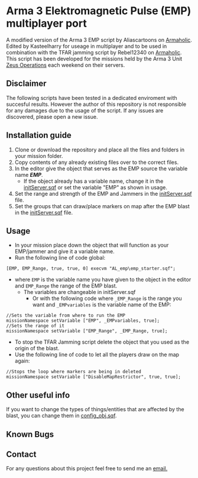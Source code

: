 # Arma 3 Elektromagnetic Pulse (EMP) multiplayer port

A modified version of the Arma 3 EMP script by Aliascartoons on [Armaholic](http://www.armaholic.com/page.php?id=34293). Edited by Kasteelharry for useage in multiplayer and to be used in combination with the TFAR jamming script by Rebel12340 on [Armaholic](http://www.armaholic.com/page.php?id=32660). This script has been developed for the missions held by the Arma 3 Unit [Zeus Operations](Zeusops.com) each weekend on their servers.

## Disclaimer

The following scripts have been tested in a dedicated enviroment with succesful results. However the author of this repository is not responsible for any damages due to the usage of the script. If any issues are discovered, please open a new issue.

## Installation guide

1. Clone or download the repository and place all the files and folders in your mission folder.
2. Copy contents of any already existing files over to the correct files.
3. In the editor give the object that serves as the EMP source the variable name ***EMP***.
   - If the object already has a variable name, change it in the [initServer.sqf](initServer.sqf) or set the variable "EMP" as shown in usage.
4. Set the range and strength of the EMP and Jammers in the [initServer.sqf](initServer.sqf) file.
5. Set the groups that can draw/place markers on map after the EMP blast in the [initServer.sqf](initServer.sqf) file.

## Usage

- In your mission place down the object that will function as your EMP/jammer and give it a variable name.
- Run the following line of code global:

```sqf
[EMP, EMP_Range, true, true, 0] execvm "AL_emp\emp_starter.sqf";
```

- where ```EMP``` is the variable name you have given to the object in the editor and ```EMP_Range``` the range of the EMP blast.
  - The variables are changeable in initServer.sqf
    - Or with the following code where ```_EMP_Range``` is the range you want and ```_EMPvariables``` is the variable name of the EMP:

```sqf
//Sets the variable from where to run the EMP
missionNamespace setVariable ["EMP", _EMPvariables, true];
//Sets the range of it
missionNamespace setVariable ["EMP_Range", _EMP_Range, true];
```

- To stop the TFAR Jamming script delete the object that you used as the origin of the blast.
- Use the following line of code to let all the players draw on the map again:

```sqf
//Stops the loop where markers are being in deleted
missionNamespace setVariable ["DisableMapRestrictor", true, true];
```

## Other useful info

If you want to change the types of things/entities that are affected by the blast, you can change them in [config_obj.sqf](config_obj.sqf).

## Known Bugs

## Contact

For any questions about this project feel free to send me an [email.](mailto:g.samuel.cooper@gmail.com?[GitHub]%20Arma%20EMP%20Script)
